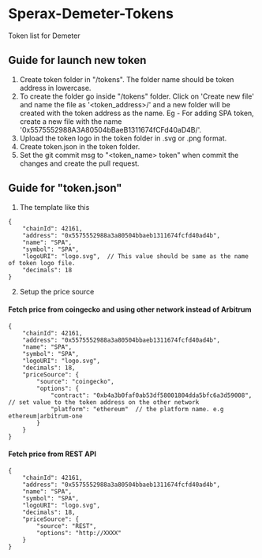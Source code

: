 # Sperax-Demeter-Tokens
Token list for Demeter

## Guide for launch new token
1. Create token folder in "/tokens". The folder name should be token address in lowercase.
2. To create the folder go inside "/tokens" folder. Click on 'Create new file' and name the file as '<token_address>/' and a new folder will be created with the token address as the name. Eg - For adding SPA token, create a new file with the name '0x5575552988A3A80504bBaeB1311674fCFd40aD4B/'.
3. Upload the token logo in the token folder in .svg or .png format.
4. Create token.json in the token folder.
5. Set the git commit msg to "<token_name> token" when commit the changes and create the pull request. 

## Guide for "token.json"
1. The template like this
```
{
    "chainId": 42161,
    "address": "0x5575552988a3a80504bbaeb1311674fcfd40ad4b",
    "name": "SPA",
    "symbol": "SPA",
    "logoURI": "logo.svg",  // This value should be same as the name of token logo file.
    "decimals": 18
}
```

2. Setup the price source

#### Fetch price from coingecko and using other network instead of Arbitrum
```
{
    "chainId": 42161,
    "address": "0x5575552988a3a80504bbaeb1311674fcfd40ad4b",
    "name": "SPA",
    "symbol": "SPA",
    "logoURI": "logo.svg",
    "decimals": 18,
    "priceSource": {
        "source": "coingecko",
        "options": {
            "contract": "0xb4a3b0faf0ab53df58001804dda5bfc6a3d59008",   // set value to the token address on the other network
            "platform": "ethereum"  // the platform name. e.g ethereum|arbitrum-one
        }
    }
}
```

#### Fetch price from REST API
```
{
    "chainId": 42161,
    "address": "0x5575552988a3a80504bbaeb1311674fcfd40ad4b",
    "name": "SPA",
    "symbol": "SPA",
    "logoURI": "logo.svg",
    "decimals": 18,
    "priceSource": {
        "source": "REST",
        "options": "http://XXXX"
    }
}
```
